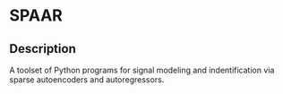 # SPAAR

## Description

A toolset of Python programs for signal modeling and indentification via sparse autoencoders and autoregressors.

